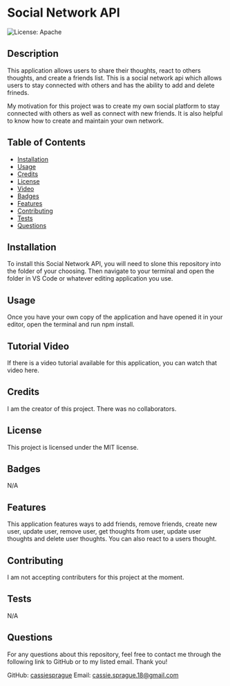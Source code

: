 # Social Network API
![License: Apache](https://img.shields.io/badge/license-MIT-green.svg)

## Description
This application allows users to share their thoughts, react to others thoughts, and create a friends list. This is a social network api which allows users to stay connected with others and has the ability to add and delete frineds. 

My motivation for this project was to create my own social platform to stay connected with others as well as connect with new friends. It is also helpful to know how to create and maintain your own network.

## Table of Contents

- [Installation](#installation)
- [Usage](#usage)
- [Credits](#credits)
- [License](#license)
- [Video](#video)
- [Badges](#badges)
- [Features](#features)
- [Contributing](#contributing)
- [Tests](#tests)
- [Questions](#questions)

## Installation
To install this Social Network API, you will need to slone this repository into the folder of your choosing. Then navigate to your terminal and open the folder in VS Code or whatever editing application you use.

## Usage
Once you have your own copy of the application and have opened it in your editor, open the terminal and run npm install. 



## Tutorial Video 
If there is a video tutorial available for this application, you can watch that video here. 

## Credits
I am the creator of this project. There was no collaborators.

## License 
This project is licensed under the MIT license.

## Badges
N/A

## Features
This application features ways to add friends, remove friends, create new user, update user, remove user, get thoughts from user, update user thoughts and delete user thoughts. You can also react to a users thought.

## Contributing
I am not accepting contributers for this project at the moment.

## Tests
N/A

## Questions
For any questions about this repository, feel free to contact me through the following link to GitHub or to my listed email. Thank you!

GitHub: [cassiesprague](https://github.com/cassiesprague)
Email: cassie.sprague.18@gmail.com